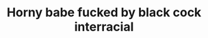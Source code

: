 ---
layout: post
title: Horny babe fucked by black cock interracial
duration: '05:25'
view: 122
rate: 2
video: 'https://flashservice.xvideos.com/embedframe/1337056'
priority: 0.9
changefreq: daily
---